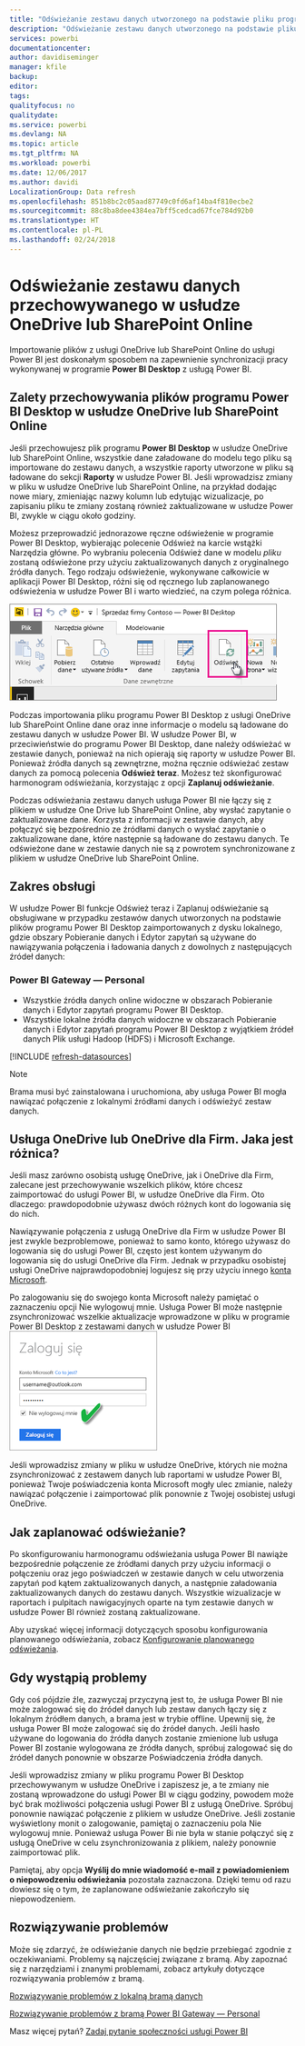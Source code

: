 ```yaml
---
title: "Odświeżanie zestawu danych utworzonego na podstawie pliku programu Power BI Desktop w usłudze OneDrive lub SharePoint Online"
description: "Odświeżanie zestawu danych utworzonego na podstawie pliku programu Power BI Desktop w usłudze OneDrive lub SharePoint Online"
services: powerbi
documentationcenter: 
author: davidiseminger
manager: kfile
backup: 
editor: 
tags: 
qualityfocus: no
qualitydate: 
ms.service: powerbi
ms.devlang: NA
ms.topic: article
ms.tgt_pltfrm: NA
ms.workload: powerbi
ms.date: 12/06/2017
ms.author: davidi
LocalizationGroup: Data refresh
ms.openlocfilehash: 851b8bc2c05aad87749c0fd6af14ba4f810ecbe2
ms.sourcegitcommit: 88c8ba8dee4384ea7bff5cedcad67fce784d92b0
ms.translationtype: HT
ms.contentlocale: pl-PL
ms.lasthandoff: 02/24/2018
---
```

# <a name="refresh-a-dataset-stored-on-onedrive-or-sharepoint-online"></a>Odświeżanie zestawu danych przechowywanego w usłudze OneDrive lub SharePoint Online
Importowanie plików z usługi OneDrive lub SharePoint Online do usługi Power BI jest doskonałym sposobem na zapewnienie synchronizacji pracy wykonywanej w programie **Power BI Desktop** z usługą Power BI.

## <a name="advantages-of-storing-a-power-bi-desktop-file-on-onedrive-or-sharepoint-online"></a>Zalety przechowywania plików programu Power BI Desktop w usłudze OneDrive lub SharePoint Online
Jeśli przechowujesz plik programu **Power BI Desktop** w usłudze OneDrive lub SharePoint Online, wszystkie dane załadowane do modelu tego pliku są importowane do zestawu danych, a wszystkie raporty utworzone w pliku są ładowane do sekcji **Raporty** w usłudze Power BI. Jeśli wprowadzisz zmiany w pliku w usłudze OneDrive lub SharePoint Online, na przykład dodając nowe miary, zmieniając nazwy kolumn lub edytując wizualizacje, po zapisaniu pliku te zmiany zostaną również zaktualizowane w usłudze Power BI, zwykle w ciągu około godziny.

Możesz przeprowadzić jednorazowe ręczne odświeżenie w programie Power BI Desktop, wybierając polecenie Odśwież na karcie wstążki Narzędzia główne. Po wybraniu polecenia Odśwież dane w modelu *pliku* zostaną odświeżone przy użyciu zaktualizowanych danych z oryginalnego źródła danych. Tego rodzaju odświeżenie, wykonywane całkowicie w aplikacji Power BI Desktop, różni się od ręcznego lub zaplanowanego odświeżenia w usłudze Power BI i warto wiedzieć, na czym polega różnica.

![](media/refresh-desktop-file-onedrive/pbix-refresh.png)

Podczas importowania pliku programu Power BI Desktop z usługi OneDrive lub SharePoint Online dane oraz inne informacje o modelu są ładowane do zestawu danych w usłudze Power BI. W usłudze Power BI, w przeciwieństwie do programu Power BI Desktop, dane należy odświeżać w zestawie danych, ponieważ na nich opierają się raporty w usłudze Power BI. Ponieważ źródła danych są zewnętrzne, można ręcznie odświeżać zestaw danych za pomocą polecenia **Odśwież teraz**. Możesz też skonfigurować harmonogram odświeżania, korzystając z opcji **Zaplanuj odświeżanie**.

Podczas odświeżania zestawu danych usługa Power BI nie łączy się z plikiem w usłudze One Drive lub SharePoint Online, aby wysłać zapytanie o zaktualizowane dane. Korzysta z informacji w zestawie danych, aby połączyć się bezpośrednio ze źródłami danych o wysłać zapytanie o zaktualizowane dane, które następnie są ładowane do zestawu danych. Te odświeżone dane w zestawie danych nie są z powrotem synchronizowane z plikiem w usłudze OneDrive lub SharePoint Online.

## <a name="whats-supported"></a>Zakres obsługi
W usłudze Power BI funkcje Odśwież teraz i Zaplanuj odświeżanie są obsługiwane w przypadku zestawów danych utworzonych na podstawie plików programu Power BI Desktop zaimportowanych z dysku lokalnego, gdzie obszary Pobieranie danych i Edytor zapytań są używane do nawiązywania połączenia i ładowania danych z dowolnych z następujących źródeł danych:

### <a name="power-bi-gateway---personal"></a>Power BI Gateway — Personal
* Wszystkie źródła danych online widoczne w obszarach Pobieranie danych i Edytor zapytań programu Power BI Desktop.
* Wszystkie lokalne źródła danych widoczne w obszarach Pobieranie danych i Edytor zapytań programu Power BI Desktop z wyjątkiem źródeł danych Plik usługi Hadoop (HDFS) i Microsoft Exchange.

<!-- Refresh Data sources-->
[!INCLUDE [refresh-datasources](./includes/refresh-datasources.md)]

> [!NOTE]
> Brama musi być zainstalowana i uruchomiona, aby usługa Power BI mogła nawiązać połączenie z lokalnymi źródłami danych i odświeżyć zestaw danych.
> 
> 

## <a name="onedrive-or-onedrive-for-business-whats-the-difference"></a>Usługa OneDrive lub OneDrive dla Firm. Jaka jest różnica?
Jeśli masz zarówno osobistą usługę OneDrive, jak i OneDrive dla Firm, zalecane jest przechowywanie wszelkich plików, które chcesz zaimportować do usługi Power BI, w usłudze OneDrive dla Firm. Oto dlaczego: prawdopodobnie używasz dwóch różnych kont do logowania się do nich.

Nawiązywanie połączenia z usługą OneDrive dla Firm w usłudze Power BI jest zwykle bezproblemowe, ponieważ to samo konto, którego używasz do logowania się do usługi Power BI, często jest kontem używanym do logowania się do usługi OneDrive dla Firm. Jednak w przypadku osobistej usługi OneDrive najprawdopodobniej logujesz się przy użyciu innego [konta Microsoft](http://www.microsoft.com/account/default.aspx).

Po zalogowaniu się do swojego konta Microsoft należy pamiętać o zaznaczeniu opcji Nie wylogowuj mnie. Usługa Power BI może następnie zsynchronizować wszelkie aktualizacje wprowadzone w pliku w programie Power BI Desktop z zestawami danych w usłudze Power BI  
    ![](media/refresh-desktop-file-onedrive/refresh_signin_keepmesignedin.png)

Jeśli wprowadzisz zmiany w pliku w usłudze OneDrive, których nie można zsynchronizować z zestawem danych lub raportami w usłudze Power BI, ponieważ Twoje poświadczenia konta Microsoft mogły ulec zmianie, należy nawiązać połączenie i zaimportować plik ponownie z Twojej osobistej usługi OneDrive.

## <a name="how-do-i-schedule-refresh"></a>Jak zaplanować odświeżanie?
Po skonfigurowaniu harmonogramu odświeżania usługa Power BI nawiąże bezpośrednie połączenie ze źródłami danych przy użyciu informacji o połączeniu oraz jego poświadczeń w zestawie danych w celu utworzenia zapytań pod kątem zaktualizowanych danych, a następnie załadowania zaktualizowanych danych do zestawu danych. Wszystkie wizualizacje w raportach i pulpitach nawigacyjnych oparte na tym zestawie danych w usłudze Power BI również zostaną zaktualizowane.

Aby uzyskać więcej informacji dotyczących sposobu konfigurowania planowanego odświeżania, zobacz [Konfigurowanie planowanego odświeżania](refresh-scheduled-refresh.md).

## <a name="when-things-go-wrong"></a>Gdy wystąpią problemy
Gdy coś pójdzie źle, zazwyczaj przyczyną jest to, że usługa Power BI nie może zalogować się do źródeł danych lub zestaw danych łączy się z lokalnym źródłem danych, a brama jest w trybie offline. Upewnij się, że usługa Power BI może zalogować się do źródeł danych. Jeśli hasło używane do logowania do źródła danych zostanie zmienione lub usługa Power BI zostanie wylogowana ze źródła danych, spróbuj zalogować się do źródeł danych ponownie w obszarze Poświadczenia źródła danych.

Jeśli wprowadzisz zmiany w pliku programu Power BI Desktop przechowywanym w usłudze OneDrive i zapiszesz je, a te zmiany nie zostaną wprowadzone do usługi Power BI w ciągu godziny, powodem może być brak możliwości połączenia usługi Power BI z usługą OneDrive. Spróbuj ponownie nawiązać połączenie z plikiem w usłudze OneDrive. Jeśli zostanie wyświetlony monit o zalogowanie, pamiętaj o zaznaczeniu pola Nie wylogowuj mnie. Ponieważ usługa Power Bi nie była w stanie połączyć się z usługą OneDrive w celu zsynchronizowania z plikiem, należy ponownie zaimportować plik.

Pamiętaj, aby opcja **Wyślij do mnie wiadomość e-mail z powiadomieniem o niepowodzeniu odświeżania** pozostała zaznaczona. Dzięki temu od razu dowiesz się o tym, że zaplanowane odświeżanie zakończyło się niepowodzeniem.

## <a name="troubleshooting"></a>Rozwiązywanie problemów
Może się zdarzyć, że odświeżanie danych nie będzie przebiegać zgodnie z oczekiwaniami. Problemy są najczęściej związane z bramą. Aby zapoznać się z narzędziami i znanymi problemami, zobacz artykuły dotyczące rozwiązywania problemów z bramą.

[Rozwiązywanie problemów z lokalną bramą danych](service-gateway-onprem-tshoot.md)

[Rozwiązywanie problemów z bramą Power BI Gateway — Personal](service-admin-troubleshooting-power-bi-personal-gateway.md)

Masz więcej pytań? [Zadaj pytanie społeczności usługi Power BI](http://community.powerbi.com/)

